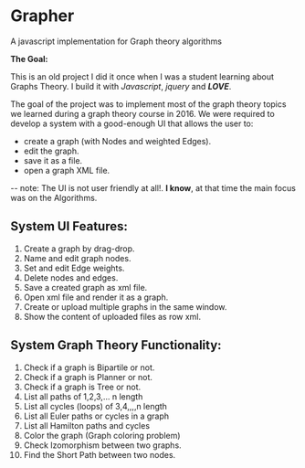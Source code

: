 # Grapher
A javascript implementation for Graph theory algorithms

**The Goal:**

This is an old project I did it once when I was a student learning about Graphs Theory.
I build it with *Javascript*, *jquery* and ***LOVE***. 

The goal of the project was to implement most of the graph theory topics we learned during a graph theory course in 2016.
We were required to develop a system with a good-enough UI that allows the user to:
* create a graph (with Nodes and weighted Edges).
* edit the graph.
* save it as a file.
* open a graph XML file. 
 
-- note: 
The UI is not user friendly at all!.
**I know**, at that time the main focus was on the Algorithms.

## System UI Features: 

1. Create a graph by drag-drop.
1. Name and edit graph nodes.
1. Set and edit Edge weights.
1. Delete nodes and edges.
1. Save a created graph as xml file.
1. Open xml file and render it as a graph. 
1. Create or upload multiple graphs in the same window.
1. Show the content of uploaded files as row xml.

## System Graph Theory Functionality:
1. Check if a graph is Bipartile or not.
1. Check if a graph is Planner or not.
1. Check if a graph is Tree or not.
1. List all paths of 1,2,3,... n length
1. List all cycles (loops) of 3,4,,,,n length
1. List all Euler paths or cycles in a graph
1. List all Hamilton paths and cycles
1. Color the graph (Graph coloring problem)
1. Check Izomorphism between two graphs.
1. Find the Short Path between two nodes.


